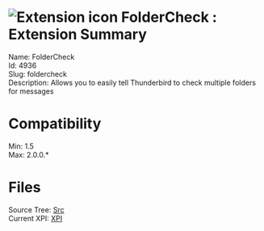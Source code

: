 # ![Extension icon](https://addons.thunderbird.net/static/img/addon-icons/default-64.png) FolderCheck : Extension Summary

Name: FolderCheck  
Id: 4936  
Slug: foldercheck  
Description: Allows you to easily tell Thunderbird to check multiple folders for messages
  

# Compatibility
Min: 1.5  
Max: 2.0.0.*  

# Files

Source Tree: [Src](C:/Dev/Thunderbird/ThunderKdB/xall/xOther/4936-foldercheck/src)  
Current XPI: [XPI](C:/Dev/Thunderbird/ThunderKdB/xall/xOther/4936-foldercheck/xpi)  




